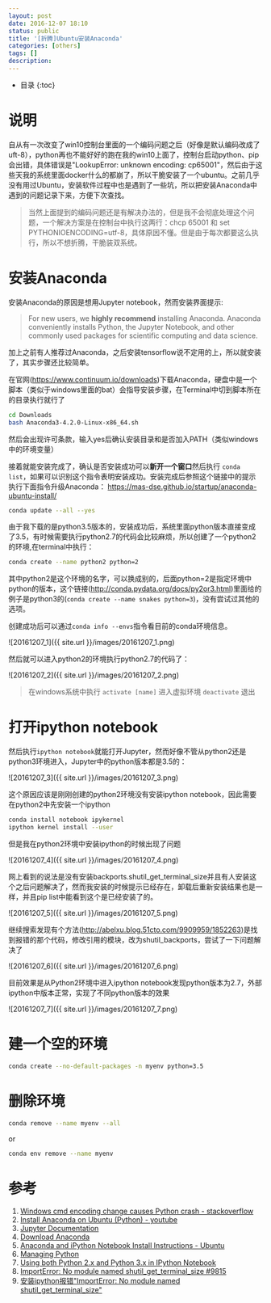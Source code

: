 ```yaml
---
layout: post
date: 2016-12-07 18:10
status: public
title: '[折腾]Ubuntu安装Anaconda'
categories: [others]
tags: []
description: 
---
```


* 目录 
{:toc}

# 说明

自从有一次改变了win10控制台里面的一个编码问题之后（好像是默认编码改成了uft-8），python再也不能好好的跑在我的win10上面了，控制台启动python、pip会出错，具体错误是"LookupError: unknown encoding: cp65001"，然后由于这些天我的系统里面docker什么的都崩了，所以干脆安装了一个ubuntu。之前几乎没有用过Ubuntu，安装软件过程中也是遇到了一些坑，所以把安装Anaconda中遇到的问题记录下来，方便下次查找。

> 当然上面提到的编码问题还是有解决办法的，但是我不会彻底处理这个问题，一个解决方案是在控制台中执行这两行：chcp 65001 和 set PYTHONIOENCODING=utf-8，具体原因不懂。但是由于每次都要这么执行，所以不想折腾，干脆装双系统。

# 安装Anaconda

安装Anaconda的原因是想用Jupyter notebook，然而安装界面提示:

> For new users, we **highly recommend** installing Anaconda. Anaconda conveniently installs Python, the Jupyter Notebook, and other commonly used packages for scientific computing and data science.

加上之前有人推荐过Anaconda，之后安装tensorflow说不定用的上，所以就安装了，其实步骤还比较简单。

在官网(<https://www.continuum.io/downloads>)下载Anaconda，硬盘中是一个脚本（类似于windows里面的bat）会指导安装步骤，在Terminal中切到脚本所在的目录执行就行了

``` sh
cd Downloads
bash Anaconda3-4.2.0-Linux-x86_64.sh 
```

然后会出现许可条款，输入yes后确认安装目录和是否加入PATH（类似windows中的环境变量）

接着就能安装完成了，确认是否安装成功可以**新开一个窗口**然后执行 `conda list`，如果可以识别这个指令表明安装成功。安装完成后参照这个链接中的提示执行下面指令升级Anaconda： <https://mas-dse.github.io/startup/anaconda-ubuntu-install/>

``` sh
conda update --all --yes
```

由于我下载的是python3.5版本的，安装成功后，系统里面python版本直接变成了3.5，有时候需要执行python2.7的代码会比较麻烦，所以创建了一个python2的环境,在terminal中执行：

``` sh
conda create --name python2 python=2
```

其中python2是这个环境的名字，可以换成别的，后面python=2是指定环境中python的版本，这个链接(<http://conda.pydata.org/docs/py2or3.html>)里面给的例子是python3的(`conda create --name snakes python=3`)，没有尝试过其他的选项。

创建成功后可以通过`conda info --envs`指令看目前的conda环境信息。

![20161207_1]({{ site.url }}/images/20161207_1.png)

然后就可以进入python2的环境执行python2.7的代码了：

![20161207_2]({{ site.url }}/images/20161207_2.png)

> 在windows系统中执行 `activate [name]` 进入虚拟环境 `deactivate` 退出

# 打开ipython notebook

然后执行`ipython notebook`就能打开Jupyter，然而好像不管从python2还是python3环境进入，Jupyter中的python版本都是3.5的：

![20161207_3]({{ site.url }}/images/20161207_3.png)

这个原因应该是刚刚创建的python2环境没有安装ipython notebook，因此需要在python2中先安装一个ipython

``` sh
conda install notebook ipykernel
ipython kernel install --user
```

但是我在python2环境中安装ipython的时候出现了问题

![20161207_4]({{ site.url }}/images/20161207_4.png)

网上看到的说法是没有安装backports.shutil_get_terminal_size并且有人安装这个之后问题解决了，然而我安装的时候提示已经存在，卸载后重新安装结果也是一样，并且pip list中能看到这个是已经安装了的。

![20161207_5]({{ site.url }}/images/20161207_5.png)

继续搜索发现有个方法(<http://abelxu.blog.51cto.com/9909959/1852263>)是找到报错的那个代码，修改引用的模块，改为shutil_backports，尝试了一下问题解决了

![20161207_6]({{ site.url }}/images/20161207_6.png)

目前效果是从Python2环境中进入ipython notebook发现python版本为2.7，外部ipython中版本正常，实现了不同python版本的效果

![20161207_7]({{ site.url }}/images/20161207_7.png)

# 建一个空的环境

``` sh
conda create --no-default-packages -n myenv python=3.5
```

# 删除环境

``` sh
conda remove --name myenv --all
```

or 

``` sh
conda env remove --name myenv
```

# 参考

1. [Windows cmd encoding change causes Python crash - stackoverflow](http://stackoverflow.com/questions/878972/windows-cmd-encoding-change-causes-python-crash)
1. [Install Anaconda on Ubuntu (Python) - youtube](https://www.youtube.com/watch?v=jo4RMiM-ihs)
1. [Jupyter Documentation](https://jupyter.readthedocs.io/en/latest/install.html)
1. [Download Anaconda](https://www.continuum.io/downloads)
1. [Anaconda and iPython Notebook Install Instructions - Ubuntu](https://mas-dse.github.io/startup/anaconda-ubuntu-install/)
1. [Managing Python](http://conda.pydata.org/docs/py2or3.html)
1. [Using both Python 2.x and Python 3.x in IPython Notebook](http://stackoverflow.com/questions/30492623/using-both-python-2-x-and-python-3-x-in-ipython-notebook)
1. [ImportError: No module named shutil_get_terminal_size #9815](https://github.com/ipython/ipython/issues/9815)
1. [安装ipython报错"ImportError: No module named shutil_get_terminal_size"](http://abelxu.blog.51cto.com/9909959/1852263)